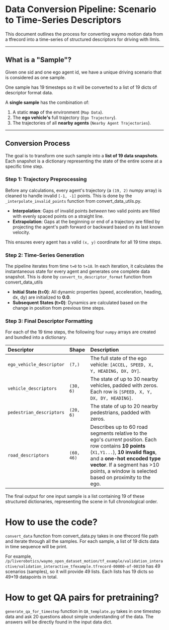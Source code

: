 # Data Conversion Pipeline: Scenario to Time-Series Descriptors

This document outlines the process for converting waymo motion data from a tfrecord into a time-series of structured descriptors for driving with llmls.

---

## What is a "Sample"?

Given one sid and one ego agent id, we have a unique driving scenario that is considered as one sample. 

One sample has 19 timesteps so it will be converted to a list of 19 dicts of descriptor format data.

A **single sample** has the combination of:
1.  A static **map** of the environment (`Map Data`).
2.  The **ego vehicle's** full trajectory (`Ego Trajectory`).
3.  The trajectories of all **nearby agents** (`Nearby Agent Trajectories`).


---

## Conversion Process

The goal is to transform one such sample into a **list of 19 data snapshots**. Each snapshot is a dictionary representing the state of the entire scene at a specific time step.

### Step 1: Trajectory Preprocessing

Before any calculations, every agent's trajectory (a `(19, 2)` numpy array) is cleaned to handle invalid `[-1, -1]` points. This is done by the `_interpolate_invalid_points` function from convert_data_utils.py.

-   **Interpolation**: Gaps of invalid points *between* two valid points are filled with evenly spaced points on a straight line.
-   **Extrapolation**: Gaps at the beginning or end of a trajectory are filled by projecting the agent's path forward or backward based on its last known velocity.

This ensures every agent has a valid `(x, y)` coordinate for all 19 time steps.

### Step 2: Time-Series Generation

The pipeline iterates from time `t=0` to `t=18`. In each iteration, it calculates the instantaneous state for every agent and generates one complete data snapshot. This is done by `convert_to_descriptor_format` function from convert_data_utils

-   **Initial State (t=0)**: All dynamic properties (speed, acceleration, heading, dx, dy) are initialized to **0.0**.
-   **Subsequent States (t>0)**: Dynamics are calculated based on the change in position from previous time steps.

### Step 3: Final Descriptor Formatting

For each of the 19 time steps, the following four `numpy` arrays are created and bundled into a dictionary.

| Descriptor               | Shape      | Description                                                                                                                                                                                                                                                          |
| :----------------------- | :--------- | :------------------------------------------------------------------------------------------------------------------------------------------------------------------------------------------------------------------------------------------------------------------- |
| `ego_vehicle_descriptor` | `(7,)`     | The full state of the ego vehicle: `[ACCEL, SPEED, X, Y, HEADING, DX, DY]`.                                                                                                                                                                                           |
| `vehicle_descriptors`    | `(30, 6)`  | The state of up to 30 nearby vehicles, padded with zeros. Each row is `[SPEED, X, Y, DX, DY, HEADING]`.                                                                                                                                                               |
| `pedestrian_descriptors` | `(20, 6)`  | The state of up to 20 nearby pedestrians, padded with zeros.                                                                                                                                                                                                         |
| `road_descriptors`       | `(60, 46)` | Describes up to 60 road segments relative to the ego's *current* position. Each row contains **10 points** (`X1,Y1...`), **10 invalid flags**, and a **one-hot encoded type vector**. If a segment has >10 points, a window is selected based on proximity to the ego. |

The final output for one input sample is a list containing 19 of these structured dictionaries, representing the scene in full chronological order.



# How to use the code?

`convert_data` function from convert_data.py takes in one tfrecord file path and iterate through all the samples. For each sample, a list of 19 dicts data in time sequence will be print.

For example, `/p/liverobotics/waymo_open_dataset_motion/tf_example/validation_interactive/validation_interactive_tfexample.tfrecord-00000-of-00150` has 49 scenarios (samples), so it will provide 49 lists. Each lists has 19 dicts so 49*19 datapoints in total.


# How to get QA pairs for pretraining?

`generate_qa_for_timestep` function in `QA_template.py` takes in one timestep data and ask 20 questions about simple understanding of the data. The answers will be directly found in the input data dict. 